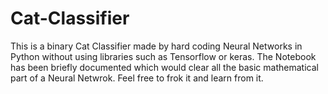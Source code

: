 # Cat-Classifier
This is a binary Cat Classifier made by hard coding Neural Networks in Python without using libraries such as Tensorflow or keras.
The Notebook has been briefly documented which would clear all the basic mathematical part of a Neural Netwrok.
Feel free to frok it and learn from it.
